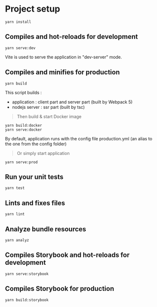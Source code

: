 # Project setup

```
yarn install
```

## Compiles and hot-reloads for development

```
yarn serve:dev
```

Vite is used to serve the application in "dev-server" mode.

## Compiles and minifies for production

```
yarn build
```

This script builds :

- application : client part and server part (built by Webpack 5)
- nodejs server : ssr part (built by tsc)

> Then build & start Docker image

```
yarn build:docker
yarn serve:docker
```

By default, application runs with the config file production.yml (an alias to the one from the config folder)

> Or simply start application

```
yarn serve:prod
```

## Run your unit tests

```
yarn test
```

## Lints and fixes files

```
yarn lint
```

## Analyze bundle resources

```
yarn analyz
```

## Compiles Storybook and hot-reloads for development

```
yarn serve:storybook
```

## Compiles Storybook for production

```
yarn build:storybook
```